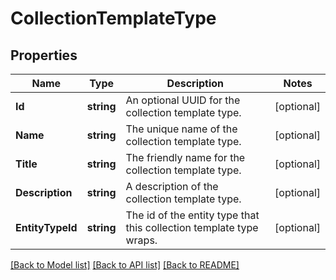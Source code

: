 # CollectionTemplateType

## Properties

Name | Type | Description | Notes
------------ | ------------- | ------------- | -------------
**Id** | **string** | An optional UUID for the collection template type. | [optional] 
**Name** | **string** | The unique name of the collection template type. | [optional] 
**Title** | **string** | The friendly name for the collection template type. | [optional] 
**Description** | **string** | A description of the collection template type. | [optional] 
**EntityTypeId** | **string** | The id of the entity type that this collection template type wraps. | [optional] 

[[Back to Model list]](../README.md#documentation-for-models) [[Back to API list]](../README.md#documentation-for-api-endpoints) [[Back to README]](../README.md)


